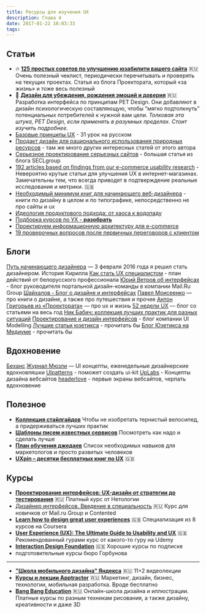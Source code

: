 ```yaml
---
title: Ресурсы для изучения UX
description: Глава 4
date: 2017-01-22 16:03:33
tags: 
---
```


## Статьи

* :fire: [**125 простых советов по улучшению юзабилити вашего сайта**](http://projectorat.ru/125tweaks/) :ru:
  Очень полезный чеклист, периодически перечитывать и проверять на текущих проектах. Статья из блога Проектората, который «за жизнь» и тоже весь полезный
* :memo: [**Дизайн для убеждения, рождения эмоций и доверия**](http://sketchapp.me/dizajn-dlya-ubezhdeniya-rozhdeniya-emocij-i-doveriya/) :ru:
  Разработка интерфейса по принципам PET Design. Они добавляют в дизайн психологическую составляющую, чтобы “мягко подтолкнуть” потенциальных потребителей к нужной вам цели. *Толковая эта штука, PET Design, если применять в разумных пределах. Стоит изучить подробнее.*
* [Базовые принципы UX](https://medium.com/ux-crash-course) - 31 урок на русском
* [Продакт дизайн для рационального использования природных ресурсов](http://sketchapp.me/prodakt-dizajn-dlya-racionalnogo-ispolzovaniya-prirodnyx-resursov/) - там же много других интересных статей от этого автора
* [Серьезное проектирование серьезных сайтов](http://seclgroup.ru/article_serious_design_of_the_serious_websites.html) - большая статья из блога SECLgroup
* [192 articles based on findings from our e-commerce usability research](https://baymard.com/blog/archive) - Невероятно крутые статьи для улучшения UX в интернет-магазинах. Замечательны тем, что всегда приводят в подтверждение реальные исследования и метрики. :uk:
* [Необходимый минимум книг для начинающего веб-дизайнера](http://blog.tilda.cc/booksfordesigners) - книги по дизайну в целом и по типографике, непосредственно не про сайты и ux
* [Идеология продуктового подхода: от хаоса к водопаду](https://medium.com/@sergeykrivoy/%D0%B8%D0%B4%D0%B5%D0%B0%D0%BB%D0%BE%D0%B3%D0%B8%D1%8F-%D0%BF%D1%80%D0%BE%D0%B4%D1%83%D0%BA%D1%82%D0%BE%D0%B2%D0%BE%D0%B3%D0%BE-%D0%BF%D0%BE%D0%B4%D1%85%D0%BE%D0%B4%D0%B0-%D0%BE%D1%82-%D1%85%D0%B0%D0%BE%D1%81%D0%B0-%D0%BA-%D0%B2%D0%BE%D0%B4%D0%BE%D0%BF%D0%B0%D0%B4%D1%83-6967a2b8ea1#.jb833b8v4)
* [Подборка курсов по УХ - **разобрать**](http://uxcool.ru/online/)
* [Проектируем информационную архитектуру для e-commerce](https://habrahabr.ru/company/astoundcommerce/blog/239849/)
* [19 проверочных вопросов после первичных переговоров с клиентом](http://projectorat.ru/19pquestions/)

## Блоги

[Путь начинающего дизайнера](http://mosink.ru/blog/all/progress/) — 3 февраля 2016 года я решил стать дизайнером. История Кирилла
[Как стать UX специалистом](http://uxexperience.net/thoughts/kak-stat-ux-specialistom-2) - план действий от белорусского профессионала
[Юрий Ветров об интерфейсах](http://www.jvetrau.com/) - блог руководителя портальной дизайн-команды в компании Mail.Ru Group
[Шайхалов - Блог о дизайне и интерфейсах](http://blog.shaihalov.ru/)
[Павел Моисеенко](http://pavelmoiseenko.ru/blog/) — про книги о дизайне, а также про путешествия и прочее
[Антон Григорьев из «Проектората»](https://vandergrav.ru/) — про ux и жизнь
[52 недели UX](http://52weeksofux.com/tagged/week_1) — блог со статьями на весь год
[Ник Бабич: коллекция лучших практик для разных ситуаций](http://babich.biz/)
[Проектирование и дизайн интерфейсов](http://www.uimodeling.ru/process/user-interface-design.html) - блог компании UI Modelling
[Лучшие статьи юзетикса](http://www.usethics.ru/lib) - прочитать бы
[Блог Юзетикса на Медиуме](https://medium.com/usethics-doc) - прочитать бы

## Вдохновение

[Беханс](https://www.behance.net/search?field=51&content=projects&sort=appreciations&time=week)
[Журнал Мюзли](https://medium.muz.li/) — UI концепты, еженедельные дизайнерские вдохновляшки
[UIpatterns](http://ui-patterns.com/patterns) - поможет создать ui-kit
[UpLabs](https://site.uplabs.com/) - Концепты дизайна вебсайтов
[headerlove](https://headerlove.com/) - первые экраны вебсайтов, черпать вдохновение


## Полезное

* [**Коллекция стайлгайдов**](http://styleguides.io/)
  Чтобы не изобретать тернистый велосипед, а придерживаться лучших практик
* [**Шаблоны писем известных сервисов**](http://www.goodemailcopy.com/)
  Посмотреть как надо и сделать лучше
* [**План обучения джедаев**](http://www.it-agency.ru/academy/jedi-plan/)
  Список необходимых навыков для маркетологов и просто развитых человеков
* [**UXpin – десятки бесплатных книг по UX**](https://www.uxpin.com/studio/ebooks/) :uk:


## Курсы

* [**Проектирование интерфейсов: UX-дизайн от стратегии до тестирования**](http://netology.ru/programs/ui-ux) :ru:
  Платный курс от Нетологии
* [Дизайнер интерфейсов. Введение в специальность](https://www.coursera.org/learn/ux-ui-design) :ru:
  Курс для новичков от Mail.ru Group и Contented
* [**Learn how to design great user experiences**](https://www.coursera.org/specializations/interaction-design) :uk:
  Специализация из 8 курсов на Coursera
* [**User Experience (UX): The Ultimate Guide to Usability and UX**](https://www.udemy.com/ultimate-guide-to-ux/) :uk:
  Рекомендованный гурами курс от какого-то гуру на Udemy
* [**Interaction Design Foundation**](https://www.interaction-design.org/) :uk:
  Хорошие курсы по подписке
* подготовительные курсы бюро Горбунова

***

* [**"Школа мобильного дизайна" Яндекса**](https://www.youtube.com/watch?v=6lSoS5D4IHM&list=PLLkvpHo_HuBPmL0SFkxBAEaV7pvL9mMth) :ru:
  11+2 видеолекции
* [**Курсы и лекции Apptractor**](http://learn.apptractor.ru/all-courses/) :ru:
  Маркетинг, дизайн, бизнес, технологии, мобильная разработка. Вроде бесплатно
* [**Bang Bang Education**](https://bangbangeducation.ru/) :ru:
  Онлайн-школа дизайна и иллюстрации. Платные курсы по разным техникам рисования, а также дизайну, креативности и даже 3D

